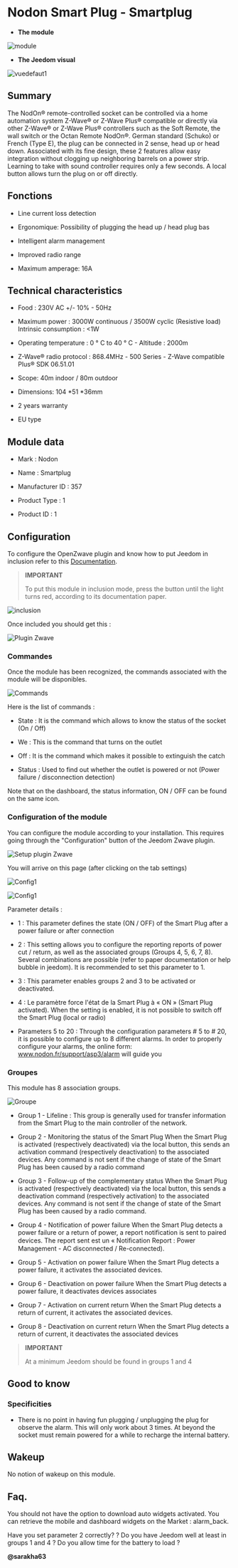 Nodon Smart Plug - Smartplug
====================================

-   **The module**

![module](images/nodon.smartplug/module.jpg)

-   **The Jeedom visual**

![vuedefaut1](images/nodon.smartplug/vuedefaut1.jpg)

Summary
------

The NodOn® remote-controlled socket can be controlled via a home automation system
Z-Wave® or Z-Wave Plus® compatible or directly via other
Z-Wave® or Z-Wave Plus® controllers such as the Soft Remote,
the wall switch or the Octan Remote NodOn®. German standard
(Schuko) or French (Type E), the plug can be connected in 2
sense, head up or head down. Associated with its fine design, these 2
features allow easy integration without clogging up
neighboring barrels on a power strip. Learning to take with sound
controller requires only a few seconds. A local button allows
turn the plug on or off directly.

Fonctions
---------

-   Line current loss detection

-   Ergonomique: Possibility of plugging the head up / head plug
    bas

-   Intelligent alarm management

-   Improved radio range

-   Maximum amperage: 16A

Technical characteristics
---------------------------

-   Food : 230V AC +/- 10% - 50Hz

-   Maximum power : 3000W continuous / 3500W cyclic
    (Resistive load) Intrinsic consumption : &lt;1W

-   Operating temperature : 0 ° C to 40 ° C - Altitude : 2000m

-   Z-Wave® radio protocol : 868.4MHz - 500 Series - Z-Wave compatible
    Plus® SDK 06.51.01

-   Scope: 40m indoor / 80m outdoor

-   Dimensions: 104 \*51 \*36mm

-   2 years warranty

-   EU type

Module data
-----------------

-   Mark : Nodon

-   Name : Smartplug

-   Manufacturer ID : 357

-   Product Type : 1

-   Product ID : 1

Configuration
-------------

To configure the OpenZwave plugin and know how to put Jeedom in
inclusion refer to this
[Documentation](https://doc.jeedom.com/en_US/plugins/automation%20protocol/openzwave/).

> **IMPORTANT**
>
> To put this module in inclusion mode, press the button
> until the light turns red, according to its documentation
> paper.

![inclusion](images/nodon.smartplug/inclusion.jpg)

Once included you should get this :

![Plugin Zwave](images/nodon.smartplug/information.jpg)

### Commandes

Once the module has been recognized, the commands associated with the module will be
disponibles.

![Commands](images/nodon.smartplug/commandes.jpg)

Here is the list of commands :

-   State : It is the command which allows to know the status of the
    socket (On / Off)

-   We : This is the command that turns on the outlet

-   Off : It is the command which makes it possible to extinguish the catch

-   Status : Used to find out whether the outlet is powered or not
    (Power failure / disconnection detection)

Note that on the dashboard, the status information, ON / OFF can be found on
the same icon.

### Configuration of the module

You can configure the module according to your
installation. This requires going through the "Configuration" button of the
Jeedom Zwave plugin.

![Setup plugin Zwave](images/plugin/bouton_configuration.jpg)

You will arrive on this page (after clicking on the tab
settings)

![Config1](images/nodon.smartplug/config1.jpg)

![Config1](images/nodon.smartplug/config2.jpg)

Parameter details :

-   1 : This parameter defines the state (ON / OFF) of the Smart Plug after a
    power failure or after connection

-   2 : This setting allows you to configure the reporting reports of
    power cut / return, as well as the associated groups (Groups
    4, 5, 6, 7, 8). Several combinations are possible (refer to
    paper documentation or help bubble in jeedom). It is
    recommended to set this parameter to 1.

-   3 : This parameter enables groups 2 and 3 to be activated or deactivated.

-   4 : Le paramètre force l'état de la Smart Plug à « ON » (Smart
    Plug activated). When the setting is enabled, it is not
    possible to switch off the Smart Plug (local or radio)

-   Parameters 5 to 20 : Through the configuration parameters \# 5 to
    \# 20, it is possible to configure up to 8 different alarms.
    In order to properly configure your alarms, the online form:
    www.nodon.fr/support/asp3/alarm will guide you

### Groupes

This module has 8 association groups.

![Groupe](images/nodon.smartplug/groupe.jpg)

-   Group 1 - Lifeline : This group is generally used for
    transfer information from the Smart Plug to the main controller
    of the network.

-   Group 2 - Monitoring the status of the Smart Plug When the Smart Plug
    is activated (respectively deactivated) via the local button,
    this sends an activation command
    (respectively deactivation) to the associated devices. Any
    command is not sent if the change of state of the Smart Plug has
    been caused by a radio command

-   Group 3 - Follow-up of the complementary status When the Smart Plug
    is activated (respectively deactivated) via the local button,
    this sends a deactivation command
    (respectively activation) to the associated devices. Any
    command is not sent if the change of state of the Smart Plug has
    been caused by a radio command.

-   Group 4 - Notification of power failure When the Smart Plug
    detects a power failure or a return of power, a report
    notification is sent to paired devices. The report sent
    est un « Notiﬁcation Report : Power Management - AC disconnected
    / Re-connected).

-   Group 5 - Activation on power failure When the Smart Plug
    detects a power failure, it activates the associated devices.

-   Group 6 - Deactivation on power failure When the Smart
    Plug detects a power failure, it deactivates devices
    associates

-   Group 7 - Activation on current return When the Smart Plug
    detects a return of current, it activates the associated devices.

-   Group 8 - Deactivation on current return When the Smart Plug
    detects a return of current, it deactivates the associated devices

> **IMPORTANT**
>
> At a minimum Jeedom should be found in groups 1 and 4

Good to know
------------

### Specificities

-   There is no point in having fun plugging / unplugging the plug for
    observe the alarm. This will only work about 3 times. At
    beyond the socket must remain powered for a while to recharge
    the internal battery.

Wakeup
------

No notion of wakeup on this module.

Faq.
------

You should not have the option to download auto widgets
activated. You can retrieve the mobile and dashboard widgets on the
Market : alarm\_back.

Have you set parameter 2 correctly? ? Do you have Jeedom well at least
in groups 1 and 4 ? Do you allow time for the battery to
load ?

**@sarakha63**
